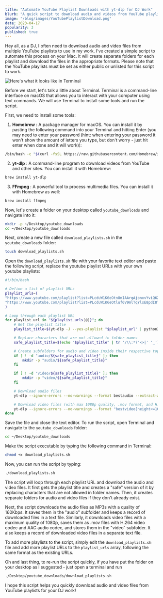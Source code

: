 ```yaml
---
title: "Automate YouTube Playlist Downloads with yt-dlp for DJ Work"
blurb: "A quick script to download audio and videos from YouTube playlists onto your Mac, ready for VJing and DJing"
image: "/blog/images/YouTubePlaylistDownload.png"
date: 2023-04-17
popularity: 3
published: true
---
```


Hey all, as a DJ, I often need to download audio and video files from multiple YouTube playlists to use in my work. I've created a simple script to automate this process on your Mac. It will create separate folders for each playlist and download the files in the appropriate formats. Please note that the YouTube playlists must be set as either public or unlisted for this script to work.

![Here's what it looks like in Terminal](../images/youtube_download_terminal.png "Here's what it looks like in Terminal") 

Before we start, let's talk a little about Terminal. Terminal is a command-line interface on macOS that allows you to interact with your computer using text commands. We will use Terminal to install some tools and run the script.

First, we need to install some tools: 
1. **Homebrew** : A package manager for macOS. You can install it by pasting the following command into your Terminal and hitting Enter (you may need to enter your password (hint: when entering your password it won't show the amount of letters you type, but don't worry - just hit enter when done and it will work)):

```bash
/bin/bash -c "$(curl -fsSL https://raw.githubusercontent.com/Homebrew/install/HEAD/install.sh)"
```

 
2. **yt-dlp** : A command-line program to download videos from YouTube and other sites. You can install it with Homebrew:

```bash
brew install yt-dlp
```

 
3. **FFmpeg** : A powerful tool to process multimedia files. You can install it with Homebrew as well:

```bash
brew install ffmpeg
```



Now, let's create a folder on your desktop called `youtube_downloads` and navigate into it:

```bash
mkdir -p ~/Desktop/youtube_downloads
cd ~/Desktop/youtube_downloads
```



Next, create a new file called `download_playlists.sh` in the `youtube_downloads` folder:

```bash
touch download_playlists.sh
```



Open the `download_playlists.sh` file with your favorite text editor and paste the following script, replace the youtube playlist URLs with your own youtube playlists:

```bash
#!/bin/bash

# Define a list of playlist URLs
playlist_urls=(
"https://www.youtube.com/playlist?list=PLcduW1K6eOtn8mIAArqAjonxvYviQ6ZAa"
"https://www.youtube.com/playlist?list=PLcduW1K6eOtluf6V9mlTqYlxE8pdI8TSe"
)

# Loop through each playlist URL
for playlist_url in "${playlist_urls[@]}"; do
    # Get the playlist title
    playlist_title=$(yt-dlp -J --yes-playlist "$playlist_url" | python3 -c "import sys, json; print(json.load(sys.stdin)['title'])")

    # Replace characters that are not allowed in folder names
    safe_playlist_title=$(echo "$playlist_title" | tr '/\\:*?"<>|' '_')

    # Create subfolders for audio and video inside their respective top-level folders if they don't exist
    if [ ! -d "audio/${safe_playlist_title}" ]; then
        mkdir -p "audio/${safe_playlist_title}"
    fi

    if [ ! -d "video/${safe_playlist_title}" ]; then
        mkdir -p "video/${safe_playlist_title}"
    fi

    # Download audio files
    yt-dlp --ignore-errors --no-warnings --format bestaudio --extract-audio --audio-format mp3 --audio-quality 160K --output "audio/${safe_playlist_title}/%(title)s.%(ext)s" --yes-playlist "$playlist_url" --download-archive "audio/${safe_playlist_title}/downloaded_${safe_playlist_title}_audio.txt"

    # Download video files (with max 1080p quality, .mov format, and H.264 video codec and AAC audio codec)
    yt-dlp --ignore-errors --no-warnings --format "bestvideo[height<=1080]+bestaudio" --merge-output-format mov --output "video/${safe_playlist_title}/%(title)s.%(ext)s" --yes-playlist "$playlist_url" --download-archive "video/${safe_playlist_title}/downloaded_${safe_playlist_title}_video.txt" --postprocessor "FFmpegVideoConvertor" --postprocessor-args "-c:v libx264 -c:a aac"
done
```

Save the file and close the text editor. To run the script, open Terminal and navigate to the `youtube_downloads` folder:

```bash
cd ~/Desktop/youtube_downloads
```



Make the script executable by typing the following command in Terminal:

```bash
chmod +x download_playlists.sh
```



Now, you can run the script by typing:

```bash
./download_playlists.sh
```

The script will loop through each playlist URL and download the audio and video files. It first gets the playlist title and creates a "safe" version of it by replacing characters that are not allowed in folder names. Then, it creates separate folders for audio and video files if they don't already exist.

Next, the script downloads the audio files as MP3s with a quality of 160Kbps. It saves them in the "audio" subfolder and keeps a record of downloaded files in a text file. Similarly, it downloads video files with a maximum quality of 1080p, saves them as .mov files with H.264 video codec and AAC audio codec, and stores them in the "video" subfolder. It also keeps a record of downloaded video files in a separate text file.

To add more playlists to the script, simply edit the `download_playlists.sh` file and add more playlist URLs to the `playlist_urls` array, following the same format as the existing URLs.

Oh and last thing, to re-run the script quickly, if you have put the folder on your desktop as I suggested - just open a terminal and run
```bash
./Desktop/youtube_downloads/download_playlists.sh
```

I hope this script helps you quickly download audio and video files from YouTube playlists for your DJ work!
